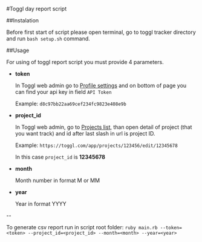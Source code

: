 #Toggl day report script

##Instalation

Before first start of script please open terminal, go to toggl tracker directory and run `bash setup.sh` command.

##Usage

For using of toggl report script you must provide 4 parameters.

* **token**

	In Toggl web admin go to [Profile settings](https://toggl.com/app/profile) and on bottom of page you can find your api key in field `API Token`

	Example: `d8c97bb22aa69cef234fc9823e408e9b`

* **project_id**

	In Toggl web admin, go to [Projects list](https://toggl.com/app/projects), than open detail of project (that you want track) and id after last slash in url is project ID.

	Example: `https://toggl.com/app/projects/123456/edit/12345678`
	
	In this case `project_id` is **12345678**

* **month**

	Month number in format M or MM

* **year**

	Year in format YYYY
	
--

To generate csv report run in script root folder: `ruby main.rb --token=<token> --project_id=<project_id> --month=<month> --year=<year>`